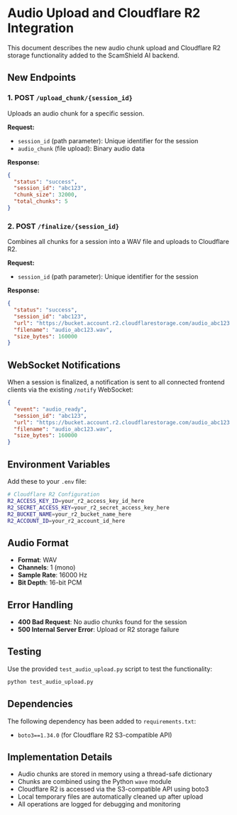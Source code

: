 # Audio Upload and Cloudflare R2 Integration

This document describes the new audio chunk upload and Cloudflare R2 storage functionality added to the ScamShield AI backend.

## New Endpoints

### 1. POST `/upload_chunk/{session_id}`
Uploads an audio chunk for a specific session.

**Request:**
- `session_id` (path parameter): Unique identifier for the session
- `audio_chunk` (file upload): Binary audio data

**Response:**
```json
{
  "status": "success",
  "session_id": "abc123",
  "chunk_size": 32000,
  "total_chunks": 5
}
```

### 2. POST `/finalize/{session_id}`
Combines all chunks for a session into a WAV file and uploads to Cloudflare R2.

**Request:**
- `session_id` (path parameter): Unique identifier for the session

**Response:**
```json
{
  "status": "success",
  "session_id": "abc123",
  "url": "https://bucket.account.r2.cloudflarestorage.com/audio_abc123.wav",
  "filename": "audio_abc123.wav",
  "size_bytes": 160000
}
```

## WebSocket Notifications

When a session is finalized, a notification is sent to all connected frontend clients via the existing `/notify` WebSocket:

```json
{
  "event": "audio_ready",
  "session_id": "abc123",
  "url": "https://bucket.account.r2.cloudflarestorage.com/audio_abc123.wav",
  "filename": "audio_abc123.wav",
  "size_bytes": 160000
}
```

## Environment Variables

Add these to your `.env` file:

```bash
# Cloudflare R2 Configuration
R2_ACCESS_KEY_ID=your_r2_access_key_id_here
R2_SECRET_ACCESS_KEY=your_r2_secret_access_key_here
R2_BUCKET_NAME=your_r2_bucket_name_here
R2_ACCOUNT_ID=your_r2_account_id_here
```

## Audio Format

- **Format**: WAV
- **Channels**: 1 (mono)
- **Sample Rate**: 16000 Hz
- **Bit Depth**: 16-bit PCM

## Error Handling

- **400 Bad Request**: No audio chunks found for the session
- **500 Internal Server Error**: Upload or R2 storage failure

## Testing

Use the provided `test_audio_upload.py` script to test the functionality:

```bash
python test_audio_upload.py
```

## Dependencies

The following dependency has been added to `requirements.txt`:
- `boto3==1.34.0` (for Cloudflare R2 S3-compatible API)

## Implementation Details

- Audio chunks are stored in memory using a thread-safe dictionary
- Chunks are combined using the Python `wave` module
- Cloudflare R2 is accessed via the S3-compatible API using boto3
- Local temporary files are automatically cleaned up after upload
- All operations are logged for debugging and monitoring

